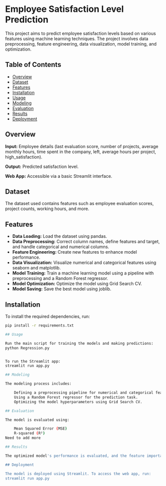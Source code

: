 # Employee Satisfaction Level Prediction

This project aims to predict employee satisfaction levels based on various features using machine learning techniques. The project involves data preprocessing, feature engineering, data visualization, model training, and optimization.

## Table of Contents
- [Overview](#overview)
- [Dataset](#dataset)
- [Features](#features)
- [Installation](#installation)
- [Usage](#usage)
- [Modeling](#modeling)
- [Evaluation](#evaluation)
- [Results](#results)
- [Deployment](#deployment)

## Overview

**Input:** Employee details (last evaluation score, number of projects, average monthly hours, time spent in the company, left, average hours per project, high_satisfaction).

**Output:** Predicted satisfaction level. 

**Web App:** Accessible via a basic Streamlit interface.

## Dataset

The dataset used contains features such as employee evaluation scores, project counts, working hours, and more.

## Features

- **Data Loading:** Load the dataset using pandas.
- **Data Preprocessing:** Correct column names, define features and target, and handle categorical and numerical columns.
- **Feature Engineering:** Create new features to enhance model performance.
- **Data Visualization:** Visualize numerical and categorical features using seaborn and matplotlib.
- **Model Training:** Train a machine learning model using a pipeline with preprocessing and a Random Forest regressor.
- **Model Optimization:** Optimize the model using Grid Search CV.
- **Model Saving:** Save the best model using joblib.

## Installation

To install the required dependencies, run:

```bash
pip install -r requirements.txt

## Usage

Run the main script for training the models and making predictions:
python Regression.py


To run the Streamlit app:
streamlit run app.py

## Modeling

The modeling process includes:

    Defining a preprocessing pipeline for numerical and categorical features.
    Using a Random Forest regressor for the prediction task.
    Optimizing the model hyperparameters using Grid Search CV.

## Evaluation

The model is evaluated using:

    Mean Squared Error (MSE)
    R-squared (R²)
Need to add more

## Results

The optimized model's performance is evaluated, and the feature importance is visualized to understand the significant predictors of employee satisfaction.

## Deployment

The model is deployed using Streamlit. To access the web app, run:
streamlit run app.py







